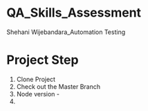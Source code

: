 # QA_Skills_Assessment
Shehani Wijebandara_Automation Testing



# Project Step
1. Clone Project
2. Check out the Master Branch
3. Node version -
4. 
